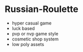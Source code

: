 # Russian-Roulette

- hyper casual game
- luck based 
- pvp or nvp game style
- cosmetic shop system
- low poly assets